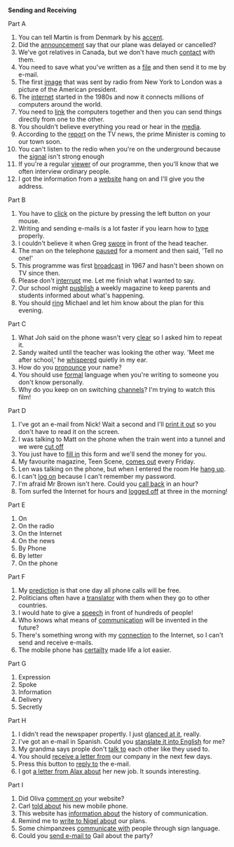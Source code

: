 **Sending and Receiving**

Part A
1. You can tell Martin is from Denmark by his <u>accent</u>.
2. Did the <u>announcement</u> say that our plane was delayed or cancelled?
3. We've got relatives in Canada, but we don't have much <u>contact</u> with them.
4. You need to save what you've written as a <u>file</u> and then send it to me by e-mail.
5. The first <u>image</u> that was sent by radio from New York to London was a picture of the American president.
6. The <u>internet</u> started in the 1980s and now it connects millions of computers around the world.
7. You need to <u>link</u> the computers together and then you can send things directly from one to the other.
8. You shouldn't believe everything you read or hear in the <u>media</u>.
9. According to the <u>report</u> on the TV news, the prime Minister is coming to our town soon.
10. You can't listen to the redio when you're on the underground because the <u>signal</u> isn't strong enough
11. If you're a regular <u>viewer</u> of our programme, then you'll know that we often interview ordinary people.
12. I got the information from a <u>website</u> hang on and I'll give you the address.

Part B
1. You have to <u>click</u> on the picture by pressing the left button on your mouse.
2. Writing and sending e-mails is a lot faster if you learn how to <u>type</u> properly.
3. I couldn't believe it when Greg <u>swore</u> in front of the head teacher.
4. The man on the telephone <u>paused</u> for a moment and then said, 'Tell no one!'
5. This programme was first <u>broadcast</u> in 1967 and hasn't been shown on TV since then.
6. Please don't <u>interrupt</u> me. Let me finish what I wanted to say.
7. Our school might <u>pusblish</u> a weekly magazine to keep parents and students informed about what's happening.
8. You should <u>ring</u> Michael and let him know about the plan for this evening.

Part C
1. What Joh said on the phone wasn't very <u>clear</u> so I asked him to repeat it.
2. Sandy waited until the teacher was looking the other way. 'Meet me after school,' he <u>whispered</u> quietly in my ear.
3. How do you <u>pronounce</u> your name?
4. You should use <u>formal</u> language when you're writing to someone you don't know personally.
5. Why do you keep on on switching <u>channels</u>? I'm trying to watch this film!

Part D
1. I've got an e-mail from Nick! Wait a second and I'll <u>print it out</u> so you don't have to read it on the screen.
2. I was talking to Matt on the phone when the train went into a tunnel and we were <u>cut off</u>
3. You just have to <u>fill in</u> this form and we'll send the money for you.
4. My favourite magazine, Teen Scene, <u>comes out</u> every Friday.
5. Len was talking on the phone, but when I entered the room He <u>hang up</u>.
6. I can't <u>log on</u> because I can't remember my password.
7. I'm afraid Mr Brown isn't here. Could you <u>call back</u> in an hour?
8. Tom surfed the Internet for hours and <u>logged off</u> at three in the morning!

Part E
1. On 
2. On the radio
3. On the Internet 
4. On the news
5. By Phone
6. By letter
7. On the phone

Part F
1. My <u>prediction</u> is that one day all phone calls will be free.
2. Politicians often have a <u>translator</u> with them when they go to other countries.
3. I would hate to give a <u>speech</u> in front of hundreds of people!
4. Who knows what means of <u>communication</u> will be invented in the future?
5. There's something wrong with my <u>connection</u> to the Internet, so I can't send and receive e-mails.
6. The mobile phone has <u>certailty</u> made life a lot easier.

Part G
1. Expression
2. Spoke 
3. Information
4. Delivery
5. Secretly

Part H
1. I didn't read the newspaper propertly. I just <u>glanced at it</u>, really.
2. I've got an e-mail in Spanish. Could you <u>stanslate it into English</u> for me?
3. My grandma says prople don't <u>talk to</u> each other like they used to.
4. You should <u>receive a letter from</u> our company in the next few days.
5. Press this button to <u>reply to</u> the e-mail.
6. I got <u>a letter from Alax about</u> her new job. It sounds interesting.

Part I
1. Did Oliva <u>comment on</u> your website?
2. Carl <u>told about</u> his new mobile phone.
3. This website has <u>information about</u> the history of communication.
4. Remind me to <u>write to Nigel about</u> our plans.
5. Some chimpanzees <u>communicate with</u> people through sign language.
6. Could you <u>send e-mail to</u> Gail about the party?